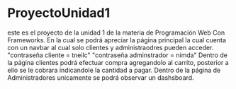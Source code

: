 # ProyectoUnidad1
este es el proyecto de la unidad 1 de la materia
de Programación Web Con Frameworks.
En la cual se podrá apreciar la página principal la cual cuenta con un navbar al cual solo clientes y administraodres pueden acceder.
"contraseña cliente = tneilc"  "contraseña adminstrador = nimda"
Dentro de la página clientes podrá efectuar compra agregandolo al carrito, posterior a ello se le cobrara indicandole la cantidad a pagar.
Dentro de la página de Administradores unicamente se podrá observar un dashsboard.
